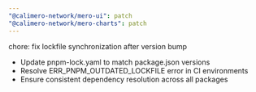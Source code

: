 ```yaml
---
"@calimero-network/mero-ui": patch
"@calimero-network/mero-charts": patch
---
```


chore: fix lockfile synchronization after version bump

- Update pnpm-lock.yaml to match package.json versions
- Resolve ERR_PNPM_OUTDATED_LOCKFILE error in CI environments
- Ensure consistent dependency resolution across all packages
